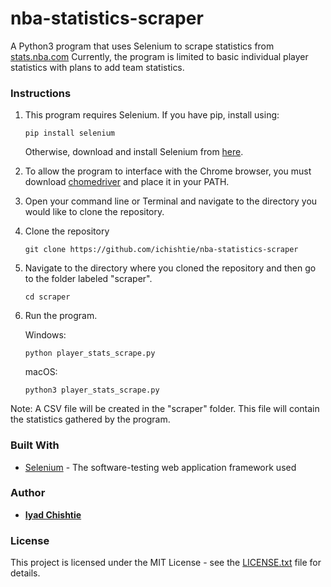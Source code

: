 # nba-statistics-scraper

A Python3 program that uses Selenium to scrape statistics from [stats.nba.com](stats.nba.com) Currently, the program is limited to basic individual player statistics with plans to add team statistics.

### Instructions

1. This program requires Selenium. If you have pip, install using:
   ```
   pip install selenium
   ```
   Otherwise, download and install Selenium from [here](https://pypi.org/project/selenium/).
   
2. To allow the program to interface with the Chrome browser, you must download [chomedriver](https://sites.google.com/a/chromium.org/chromedriver/downloads) and place it in your PATH.

3. Open your command line or Terminal and navigate to the directory you would like to clone the repository.

4. Clone the repository
   ```
   git clone https://github.com/ichishtie/nba-statistics-scraper
   ```
5. Navigate to the directory where you cloned the repository and then go to the folder labeled "scraper".
   ```
   cd scraper
   ```
6. Run the program.
   
   Windows:
   ```
   python player_stats_scrape.py
   ```
   macOS:
   ```
   python3 player_stats_scrape.py
   ```
   
Note: A CSV file will be created in the "scraper" folder. This file will contain the statistics gathered by the program.

### Built With

* [Selenium](https://www.seleniumhq.org/) - The software-testing web application framework used

### Author

* **[Iyad Chishtie](https://github.com/ichishtie)**

### License

This project is licensed under the MIT License - see the [LICENSE.txt](LICENSE.txt) file for details.
